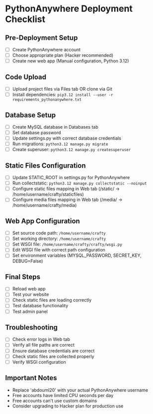 # PythonAnywhere Deployment Checklist

## Pre-Deployment Setup
- [ ] Create PythonAnywhere account
- [ ] Choose appropriate plan (Hacker recommended)
- [ ] Create new web app (Manual configuration, Python 3.12)

## Code Upload
- [ ] Upload project files via Files tab OR clone via Git
- [ ] Install dependencies: `pip3.12 install --user -r requirements_pythonanywhere.txt`

## Database Setup
- [ ] Create MySQL database in Databases tab
- [ ] Set database password
- [ ] Update settings.py with correct database credentials
- [ ] Run migrations: `python3.12 manage.py migrate`
- [ ] Create superuser: `python3.12 manage.py createsuperuser`

## Static Files Configuration
- [ ] Update STATIC_ROOT in settings.py for PythonAnywhere
- [ ] Run collectstatic: `python3.12 manage.py collectstatic --noinput`
- [ ] Configure static files mapping in Web tab (/static/ -> /home/username/crafty/staticfiles)
- [ ] Configure media files mapping in Web tab (/media/ -> /home/username/crafty/media)

## Web App Configuration
- [ ] Set source code path: `/home/username/crafty`
- [ ] Set working directory: `/home/username/crafty`
- [ ] Set WSGI file: `/home/username/crafty/crafty/wsgi.py`
- [ ] Edit WSGI file with correct path configuration
- [ ] Set environment variables (MYSQL_PASSWORD, SECRET_KEY, DEBUG=False)

## Final Steps
- [ ] Reload web app
- [ ] Test your website
- [ ] Check static files are loading correctly
- [ ] Test database functionality
- [ ] Test admin panel

## Troubleshooting
- [ ] Check error logs in Web tab
- [ ] Verify all file paths are correct
- [ ] Ensure database credentials are correct
- [ ] Check static files are collected properly
- [ ] Verify WSGI configuration

## Important Notes
- Replace 'abdouml20' with your actual PythonAnywhere username
- Free accounts have limited CPU seconds per day
- Free accounts can't use custom domains
- Consider upgrading to Hacker plan for production use
